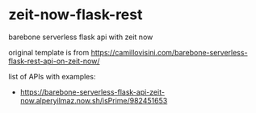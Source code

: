 # zeit-now-flask-rest
barebone serverless flask api with zeit now

original template is from https://camillovisini.com/barebone-serverless-flask-rest-api-on-zeit-now/

list of APIs with examples:

* https://barebone-serverless-flask-api-zeit-now.alperyilmaz.now.sh/isPrime/982451653
